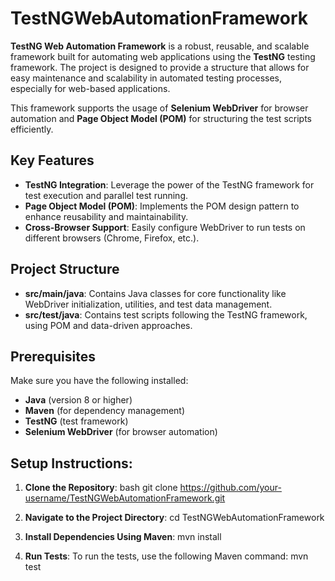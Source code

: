 # TestNGWebAutomationFramework

**TestNG Web Automation Framework** is a robust, reusable, and scalable framework built for automating web applications using the **TestNG** testing framework. The project is designed to provide a structure that allows for easy maintenance and scalability in automated testing processes, especially for web-based applications.

This framework supports the usage of **Selenium WebDriver** for browser automation and **Page Object Model (POM)** for structuring the test scripts efficiently.

## Key Features

- **TestNG Integration**: Leverage the power of the TestNG framework for test execution and parallel test running.
- **Page Object Model (POM)**: Implements the POM design pattern to enhance reusability and maintainability.
- **Cross-Browser Support**: Easily configure WebDriver to run tests on different browsers (Chrome, Firefox, etc.).

## Project Structure

- **src/main/java**: Contains Java classes for core functionality like WebDriver initialization, utilities, and test data management.
- **src/test/java**: Contains test scripts following the TestNG framework, using POM and data-driven approaches.

## Prerequisites

Make sure you have the following installed:

- **Java** (version 8 or higher)
- **Maven** (for dependency management)
- **TestNG** (test framework)
- **Selenium WebDriver** (for browser automation)

## Setup Instructions:

1. **Clone the Repository**:
bash
git clone https://github.com/your-username/TestNGWebAutomationFramework.git
2. **Navigate to the Project Directory**:
cd TestNGWebAutomationFramework

3. **Install Dependencies Using Maven**:
mvn install

4. **Run Tests**:
To run the tests, use the following Maven command:
mvn test
